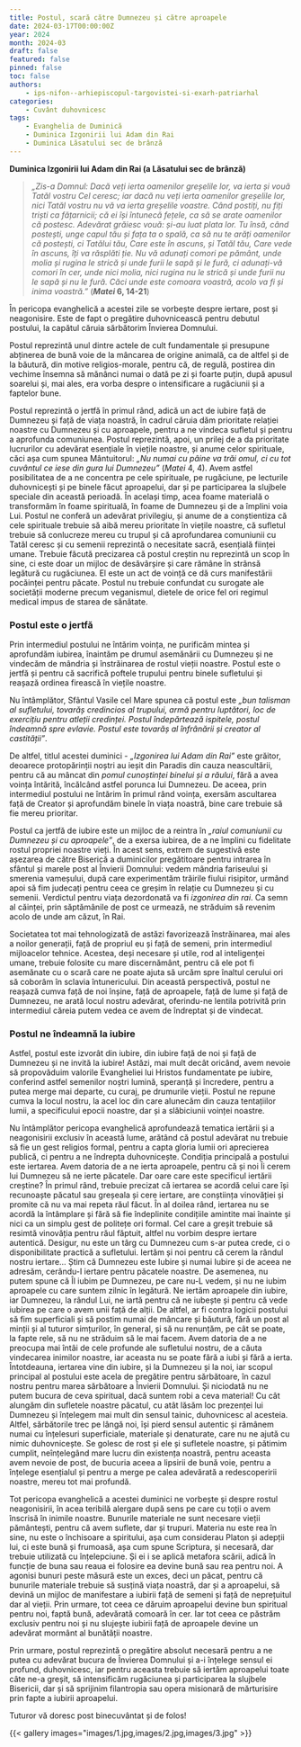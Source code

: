 ```yaml
---
title: Postul, scară către Dumnezeu și către aproapele
date: 2024-03-17T00:00:00Z
year: 2024
month: 2024-03
draft: false
featured: false
pinned: false
toc: false
authors:
    - ips-nifon--arhiepiscopul-targovistei-si-exarh-patriarhal  
categories:
    - Cuvânt duhovnicesc
tags:
    - Evanghelia de Duminică
    - Duminica Izgonirii lui Adam din Rai
    - Duminica Lăsatului sec de brânză
---
```

**Duminica Izgonirii lui Adam din Rai (a Lăsatului sec de brânză)**

> _„Zis-a Domnul: Dacă veți ierta oamenilor greșelile lor, va ierta și vouă Tatăl vostru Cel ceresc; iar dacă nu veți ierta oamenilor greșelile lor, nici Tatăl vostru nu vă va ierta greșelile voastre. Când postiți, nu fiți triști ca fățarnicii; că ei își întunecă fețele, ca să se arate oamenilor că postesc. Adevărat grăiesc vouă: și-au luat plata lor. Tu însă, când postești, unge capul tău și fața ta o spală, ca să nu te arăți oamenilor că postești, ci Tatălui tău, Care este în ascuns, și Tatăl tău, Care vede în ascuns, îți va răsplăti ție. Nu vă adunați comori pe pământ, unde molia și rugina le strică și unde furii le sapă și le fură, ci adunați-vă comori în cer, unde nici molia, nici rugina nu le strică și unde furii nu le sapă și nu le fură. Căci unde este comoara voastră, acolo va fi și inima voastră.”_ (**_Matei_ 6, 14-21**)

În pericopa evanghelică a acestei zile se vorbește despre iertare, post și neagonisire. Este de fapt o pregătire duhovnicească pentru debutul postului, la capătul căruia sărbătorim Învierea Domnului.

Postul reprezintă unul dintre actele de cult fundamentale și presupune abținerea de bună voie de la mâncarea de origine animală, ca de altfel și de la băutură, din motive religios-morale, pentru că, de regulă, postirea din vechime însemna să mănânci numai o dată pe zi și foarte puțin, după apusul soarelui și, mai ales, era vorba despre o intensificare a rugăciunii și a faptelor bune.

Postul reprezintă o jertfă în primul rând, adică un act de iubire față de Dumnezeu și față de viața noastră, în cadrul căruia dăm prioritate relației noastre cu Dumnezeu și cu aproapele, pentru a ne vindeca sufletul și pentru a aprofunda comuniunea. Postul reprezintă, apoi, un prilej de a da prioritate lucrurilor cu adevărat esențiale în viețile noastre, și anume celor spirituale, căci așa cum spunea Mântuitorul: _„Nu numai cu pâine va trăi omul, ci cu tot cuvântul ce iese din gura lui Dumnezeu”_ (_Matei_ 4, 4). Avem astfel posibilitatea de a ne concentra pe cele spirituale, pe rugăciune, pe lecturile duhovnicești și pe binele făcut aproapelui, dar și pe participarea la slujbele speciale din această perioadă. În același timp, acea foame materială o transformăm în foame spirituală, în foame de Dumnezeu și de a împlini voia Lui. Postul ne conferă un adevărat privilegiu, și anume de a conștientiza că cele spirituale trebuie să aibă mereu prioritate în viețile noastre, că sufletul trebuie să conlucreze mereu cu trupul și că aprofundarea comuniunii cu Tatăl ceresc și cu semenii reprezintă o necesitate sacră, esențială ființei umane. Trebuie făcută precizarea că postul creștin nu reprezintă un scop în sine, ci este doar un mijloc de desăvârșire și care rămâne în strânsă legătură cu rugăciunea. El este un act de voință ce dă curs manifestării pocăinței pentru păcate. Postul nu trebuie confundat cu surogate ale societății moderne precum veganismul, dietele de orice fel ori regimul medical impus de starea de sănătate.

### Postul este o jertfă

Prin intermediul postului ne întărim voința, ne purificăm mintea și aprofundăm iubirea, înaintăm pe drumul asemănării cu Dumnezeu și ne vindecăm de mândria și înstrăinarea de rostul vieții noastre. Postul este o jertfă și pentru că sacrifică poftele trupului pentru binele sufletului și reașază ordinea firească în viețile noastre.

Nu întâmplător, Sfântul Vasile cel Mare spunea că postul este _„bun talisman al sufletului, tovarăș credincios al trupului, armă pentru luptători, loc de exercițiu pentru atleții credinței. Postul îndepărtează ispitele, postul îndeamnă spre evlavie. Postul este tovarăș al înfrânării și creator al castității”_.

De altfel, titlul acestei duminici - _„Izgonirea lui Adam din Rai”_ este grăitor, deoarece protopărinții noștri au ieșit din Paradis din cauza neascultării, pentru că au mâncat din _pomul cunoștinței binelui și a răului_, fără a avea voința întărită, încălcând astfel porunca lui Dumnezeu. De aceea, prin intermediul postului ne întărim în primul rând voința, exersăm ascultarea față de Creator și aprofundăm binele în viața noastră, bine care trebuie să fie mereu prioritar.

Postul ca jertfă de iubire este un mijloc de a reintra în _„raiul comuniunii cu Dumnezeu și cu aproapele”_, de a exersa iubirea, de a ne împlini cu fidelitate rostul propriei noastre vieți. În acest sens, extrem de sugestivă este așezarea de către Biserică a duminicilor pregătitoare pentru intrarea în sfântul și marele post al Învierii Domnului: vedem mândria fariseului și smerenia vameșului, după care experimentăm trăirile fiului risipitor, urmând apoi să fim judecați pentru ceea ce greșim în relație cu Dumnezeu și cu semenii. Verdictul pentru viața dezordonată va fi _izgonirea din rai_. Ca semn al căinței, prin săptămânile de post ce urmează, ne străduim să revenim acolo de unde am căzut, în Rai.

Societatea tot mai tehnologizată de astăzi favorizează înstrăinarea, mai ales a noilor generații, față de propriul eu și față de semeni, prin intermediul mijloacelor tehnice. Acestea, deși necesare și utile, rod al inteligenței umane, trebuie folosite cu mare discernământ, pentru că ele pot fi asemănate cu o scară care ne poate ajuta să urcăm spre înaltul cerului ori să coborâm în sclavia întunericului. Din această perspectivă, postul ne reașază cumva față de noi înșine, față de aproapele, față de lume și față de Dumnezeu, ne arată locul nostru adevărat, oferindu-ne lentila potrivită prin intermediul căreia putem vedea ce avem de îndreptat și de vindecat.

### Postul ne îndeamnă la iubire

Astfel, postul este izvorât din iubire, din iubire față de noi și față de Dumnezeu și ne invită la iubire! Astăzi, mai mult decât oricând, avem nevoie să propovăduim valorile Evangheliei lui Hristos fundamentate pe iubire, conferind astfel semenilor noștri lumină, speranță și încredere, pentru a putea merge mai departe, cu curaj, pe drumurile vieții. Postul ne repune cumva la locul nostru, la acel loc din care alunecăm din cauza tentațiilor lumii, a specificului epocii noastre, dar și a slăbiciunii voinței noastre.

Nu întâmplător pericopa evanghelică aprofundează tematica iertării și a neagonisirii exclusiv în această lume, arătând că postul adevărat nu trebuie să fie un gest religios formal, pentru a capta gloria lumii ori aprecierea publică, ci pentru a ne îndrepta duhovnicește. Condiția principală a postului este iertarea. Avem datoria de a ne ierta aproapele, pentru că și noi Îi cerem lui Dumnezeu să ne ierte păcatele. Dar oare care este specificul iertării creștine? În primul rând, trebuie precizat că iertarea se acordă celui care își recunoaște păcatul sau greșeala și cere iertare, are conștiința vinovăției și promite că nu va mai repeta răul făcut. În al doilea rând, iertarea nu se acordă la întâmplare și fără să fie îndeplinite condițiile amintite mai înainte și nici ca un simplu gest de politețe ori formal. Cel care a greșit trebuie să resimtă vinovăția pentru răul făptuit, altfel nu vorbim despre iertare autentică. Desigur, nu este un târg cu Dumnezeu cum s-ar putea crede, ci o disponibilitate practică a sufletului. Iertăm și noi pentru că cerem la rândul nostru iertare… Știm că Dumnezeu este Iubire și numai Iubire și de aceea ne adresăm, cerându-I iertare pentru păcatele noastre. De asemenea, nu putem spune că Îl iubim pe Dumnezeu, pe care nu-L vedem, și nu ne iubim aproapele cu care suntem zilnic în legătură. Ne iertăm aproapele din iubire, iar Dumnezeu, la rândul Lui, ne iartă pentru că ne iubește și pentru că vede iubirea pe care o avem unii față de alții. De altfel, ar fi contra logicii postului să fim superficiali și să postim numai de mâncare și băutură, fără un post al minții și al tuturor simțurilor, în general, și să nu renunțăm, pe cât se poate, la fapte rele, să nu ne străduim să le mai facem. Avem datoria de a ne preocupa mai întâi de cele profunde ale sufletului nostru, de a căuta vindecarea inimilor noastre, iar aceasta nu se poate fără a iubi și fără a ierta. Întotdeauna, iertarea vine din iubire, și la Dumnezeu și la noi, iar scopul principal al postului este acela de pregătire pentru sărbătoare, în cazul nostru pentru marea sărbătoare a Învierii Domnului. Și niciodată nu ne putem bucura de ceva spiritual, dacă suntem robi a ceva material! Cu cât alungăm din sufletele noastre păcatul, cu atât lăsăm loc prezenței lui Dumnezeu și înțelegem mai mult din sensul tainic, duhovnicesc al acesteia. Altfel, sărbătorile trec pe lângă noi, își pierd sensul autentic și rămânem numai cu înțelesuri superficiale, materiale și denaturate, care nu ne ajută cu nimic duhovnicește. Se golesc de rost și ele și sufletele noastre, și pătimim cumplit, neînțelegând mare lucru din existența noastră, pentru aceasta avem nevoie de post, de bucuria aceea a lipsirii de bună voie, pentru a înțelege esențialul și pentru a merge pe calea adevărată a redescoperirii noastre, mereu tot mai profundă.

Tot pericopa evanghelică a acestei duminici ne vorbește și despre rostul neagonisirii, în acea teribilă alergare după sens pe care cu toții o avem înscrisă în inimile noastre. Bunurile materiale ne sunt necesare vieții pământești, pentru că avem suflete, dar și trupuri. Materia nu este rea în sine, nu este o închisoare a spiritului, așa cum considerau Platon și adepții lui, ci este bună și frumoasă, așa cum spune Scriptura, și necesară, dar trebuie utilizată cu înțelepciune. Și ei i se aplică metafora scării, adică în funcție de buna sau reaua ei folosire ea devine bună sau rea pentru noi. A agonisi bunuri peste măsură este un exces, deci un păcat, pentru că bunurile materiale trebuie să susțină viața noastră, dar și a aproapelui, să devină un mijloc de manifestare a iubirii față de semeni și față de neprețuitul dar al vieții. Prin urmare, tot ceea ce dăruim aproapelui devine bun spiritual pentru noi, faptă bună, adevărată comoară în cer. Iar tot ceea ce păstrăm exclusiv pentru noi și nu slujește iubirii față de aproapele devine un adevărat mormânt al bunătății noastre.

Prin urmare, postul reprezintă o pregătire absolut necesară pentru a ne putea cu adevărat bucura de Învierea Domnului și a-i înțelege sensul ei profund, duhovnicesc, iar pentru aceasta trebuie să iertăm aproapelui toate câte ne-a greșit, să intensificăm rugăciunea și participarea la slujbele Bisericii, dar și să sprijinim filantropia sau opera misionară de mărturisire prin fapte a iubirii aproapelui.

Tuturor vă doresc post binecuvântat și de folos!

{{< gallery images="images/1.jpg,images/2.jpg,images/3.jpg" >}}